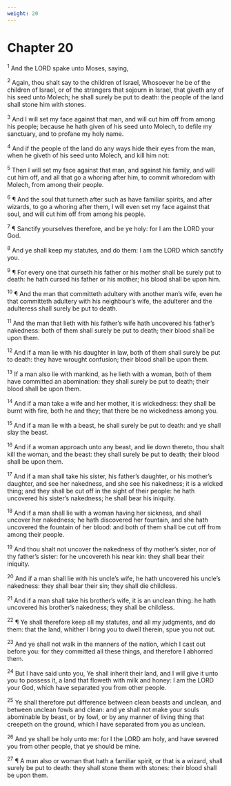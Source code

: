 ```yaml
---
weight: 20
---
```


# Chapter 20

<sup>1</sup> And the LORD spake unto Moses, saying, 

<sup>2</sup> Again, thou shalt say to the children of Israel, Whosoever he be of the children of Israel, or of the strangers that sojourn in Israel, that giveth any of his seed unto Molech; he shall surely be put to death: the people of the land shall stone him with stones. 

<sup>3</sup> And I will set my face against that man, and will cut him off from among his people; because he hath given of his seed unto Molech, to defile my sanctuary, and to profane my holy name. 

<sup>4</sup> And if the people of the land do any ways hide their eyes from the man, when he giveth of his seed unto Molech, and kill him not: 

<sup>5</sup> Then I will set my face against that man, and against his family, and will cut him off, and all that go a whoring after him, to commit whoredom with Molech, from among their people. 

<sup>6</sup> ¶ And the soul that turneth after such as have familiar spirits, and after wizards, to go a whoring after them, I will even set my face against that soul, and will cut him off from among his people. 

<sup>7</sup> ¶ Sanctify yourselves therefore, and be ye holy: for I am the LORD your God. 

<sup>8</sup> And ye shall keep my statutes, and do them: I am the LORD which sanctify you. 

<sup>9</sup> ¶ For every one that curseth his father or his mother shall be surely put to death: he hath cursed his father or his mother; his blood shall be upon him. 

<sup>10</sup> ¶ And the man that committeth adultery with another man’s wife, even he that committeth adultery with his neighbour’s wife, the adulterer and the adulteress shall surely be put to death. 

<sup>11</sup> And the man that lieth with his father’s wife hath uncovered his father’s nakedness: both of them shall surely be put to death; their blood shall be upon them. 

<sup>12</sup> And if a man lie with his daughter in law, both of them shall surely be put to death: they have wrought confusion; their blood shall be upon them. 

<sup>13</sup> If a man also lie with mankind, as he lieth with a woman, both of them have committed an abomination: they shall surely be put to death; their blood shall be upon them. 

<sup>14</sup> And if a man take a wife and her mother, it is wickedness: they shall be burnt with fire, both he and they; that there be no wickedness among you. 

<sup>15</sup> And if a man lie with a beast, he shall surely be put to death: and ye shall slay the beast. 

<sup>16</sup> And if a woman approach unto any beast, and lie down thereto, thou shalt kill the woman, and the beast: they shall surely be put to death; their blood shall be upon them. 

<sup>17</sup> And if a man shall take his sister, his father’s daughter, or his mother’s daughter, and see her nakedness, and she see his nakedness; it is a wicked thing; and they shall be cut off in the sight of their people: he hath uncovered his sister’s nakedness; he shall bear his iniquity. 

<sup>18</sup> And if a man shall lie with a woman having her sickness, and shall uncover her nakedness; he hath discovered her fountain, and she hath uncovered the fountain of her blood: and both of them shall be cut off from among their people. 

<sup>19</sup> And thou shalt not uncover the nakedness of thy mother’s sister, nor of thy father’s sister: for he uncovereth his near kin: they shall bear their iniquity. 

<sup>20</sup> And if a man shall lie with his uncle’s wife, he hath uncovered his uncle’s nakedness: they shall bear their sin; they shall die childless. 

<sup>21</sup> And if a man shall take his brother’s wife, it is an unclean thing: he hath uncovered his brother’s nakedness; they shall be childless. 

<sup>22</sup> ¶ Ye shall therefore keep all my statutes, and all my judgments, and do them: that the land, whither I bring you to dwell therein, spue you not out. 

<sup>23</sup> And ye shall not walk in the manners of the nation, which I cast out before you: for they committed all these things, and therefore I abhorred them. 

<sup>24</sup> But I have said unto you, Ye shall inherit their land, and I will give it unto you to possess it, a land that floweth with milk and honey: I am the LORD your God, which have separated you from other people. 

<sup>25</sup> Ye shall therefore put difference between clean beasts and unclean, and between unclean fowls and clean: and ye shall not make your souls abominable by beast, or by fowl, or by any manner of living thing that creepeth on the ground, which I have separated from you as unclean. 

<sup>26</sup> And ye shall be holy unto me: for I the LORD am holy, and have severed you from other people, that ye should be mine. 

<sup>27</sup> ¶ A man also or woman that hath a familiar spirit, or that is a wizard, shall surely be put to death: they shall stone them with stones: their blood shall be upon them. 


